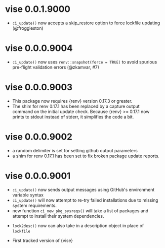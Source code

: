 # vise 0.0.1.9000

* `ci_update()` now accepts a skip_restore option to force lockfile updating
  (@froggleston)


# vise 0.0.0.9004

* `ci_update()` now uses `renv::snapshot(force = TRUE)` to avoid spurious 
  pre-flight validation errors (@zkamvar, #7)

# vise 0.0.0.9003

* This package now requires {renv} version 0.17.3 or greater.
* The shim for renv 0.17.1 has been replaced by a capture output command on the
  initial update check. Because {renv} >= 0.17.1 now prints to stdout instead
  of stderr, it simplifies the code a bit.

# vise 0.0.0.9002

* a random delimiter is set for setting github output parameters
* a shim for renv 0.17.1 has been set to fix broken package update reports. 

# vise 0.0.0.9001

* `ci_update()` now sends output messages using GitHub's environment variable syntax
* `ci_update()` will now attempt to re-try failed installations due to missing 
  system requirements.
* new function `ci_new_pkg_sysreqs()` will take a list of packages and attempt
  to install their system dependencies.
- `lock2desc()` now can also take in a description object in place of `lockfile`
* First tracked version of {vise}
